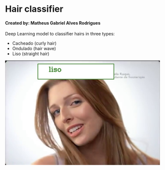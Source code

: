 # Hair classifier

#### Created by: Matheus Gabriel Alves Rodrigues

Deep Learning model to classifier hairs in three types:

* Cacheado (curly hair)
* Ondulado (hair wave)
* Liso (straight hair)


![example](./frames/27.jpg)


